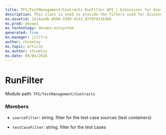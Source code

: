 ```yaml
---
title: TFS/TestManagement/Contracts RunFilter API | Extensions for Azure DevOps Services
description: This class is used to provide the filters used for discovery
ms.assetid: 2a14aadb-85b6-5399-4141-d7f0742163b6
ms.prod: devops
ms.technology: devops-ecosystem
generated: true
ms.manager: jillfra
author: chcomley
ms.topic: article
ms.author: chcomley
ms.date: 08/04/2016
---
```


# RunFilter

Module path: `TFS/TestManagement/Contracts`


### Members

* `sourceFilter`: string. filter for the test case sources (test containers)

* `testCaseFilter`: string. filter for the test cases

